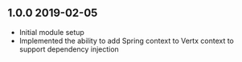 ## 1.0.0 2019-02-05
 * Initial module setup
 * Implemented the ability to add Spring context to Vertx context to support dependency injection
